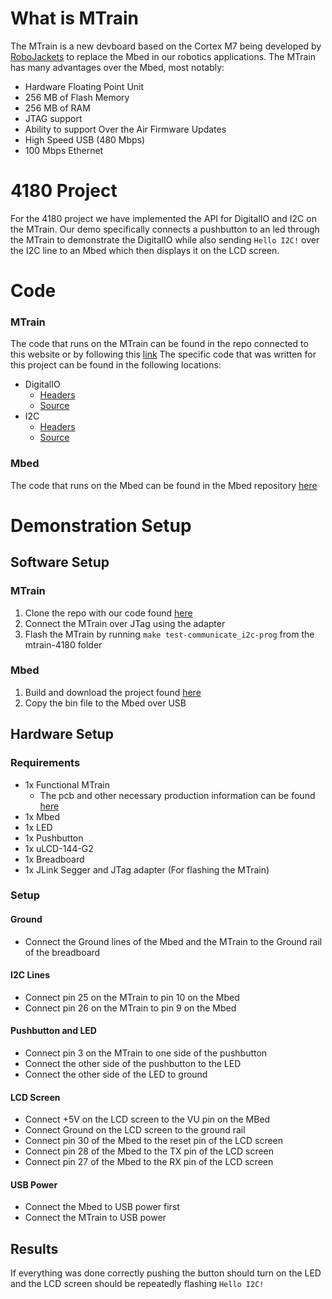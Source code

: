 # What is MTrain
The MTrain is a new devboard based on the Cortex M7 being developed by [RoboJackets](https://robojackets.org/) to replace the Mbed in our robotics applications. The MTrain has many advantages over the Mbed, most notably:
* Hardware Floating Point Unit
* 256 MB of Flash Memory
* 256 MB of RAM
* JTAG support
* Ability to support Over the Air Firmware Updates
* High Speed USB (480 Mbps)
* 100 Mbps Ethernet

# 4180 Project
For the 4180 project we have implemented the API for DigitalIO and I2C on the MTrain. Our demo specifically connects a pushbutton to an led through the MTrain to demonstrate the DigitalIO while also sending `Hello I2C!` over the I2C line to an Mbed which then displays it on the LCD screen.

# Code
### MTrain
The code that runs on the MTrain can be found in the repo connected to this website or by following this [link](https://github.com/matthewawhite/mtrain-4180)
The specific code that was written for this project can be found in the following locations:
* DigitalIO
   * [Headers](https://github.com/matthewawhite/mtrain-4180/blob/master/BSP/Inc/gpio.h)
   * [Source](https://github.com/matthewawhite/mtrain-4180/blob/master/BSP/Src/gpio.c)
* I2C
   * [Headers](https://github.com/matthewawhite/mtrain-4180/blob/master/BSP/Inc/i2c.h)
   * [Source](https://github.com/matthewawhite/mtrain-4180/blob/master/BSP/Src/i2c.c)

### Mbed
The code that runs on the Mbed can be found in the Mbed repository [here](https://os.mbed.com/users/mwhite98/code/4180_Project/)

# Demonstration Setup
## Software Setup
### MTrain
1. Clone the repo with our code found [here](https://github.com/matthewawhite/mtrain-4180)
2. Connect the MTrain over JTag using the adapter
3. Flash the MTrain by running `make test-communicate_i2c-prog` from the mtrain-4180 folder

### Mbed
1. Build and download the project found [here](https://os.mbed.com/users/mwhite98/code/4180_Project/)
2. Copy the bin file to the Mbed over USB

## Hardware Setup
### Requirements
* 1x Functional MTrain
   * The pcb and other necessary production information can be found [here](https://github.com/RoboJackets/mtrain-pcb)
* 1x Mbed
* 1x LED
* 1x Pushbutton
* 1x uLCD-144-G2
* 1x Breadboard
* 1x JLink Segger and JTag adapter (For flashing the MTrain)

### Setup
#### Ground
* Connect the Ground lines of the Mbed and the MTrain to the Ground rail of the breadboard
#### I2C Lines
* Connect pin 25 on the MTrain to pin 10 on the Mbed
* Connect pin 26 on the MTrain to pin 9 on the Mbed
#### Pushbutton and LED
* Connect pin 3 on the MTrain to one side of the pushbutton
* Connect the other side of the pushbutton to the LED
* Connect the other side of the LED to ground
#### LCD Screen
* Connect +5V on the LCD screen to the VU pin on the MBed
* Connect Ground on the LCD screen to the ground rail
* Connect pin 30 of the Mbed to the reset pin of the LCD screen
* Connect pin 28 of the Mbed to the TX pin of the LCD screen
* Connect pin 27 of the Mbed to the RX pin of the LCD screen
#### USB Power
* Connect the Mbed to USB power first
* Connect the MTrain to USB power

## Results
If everything was done correctly pushing the button should turn on the LED and the LCD screen should be repeatedly flashing `Hello I2C!` 
